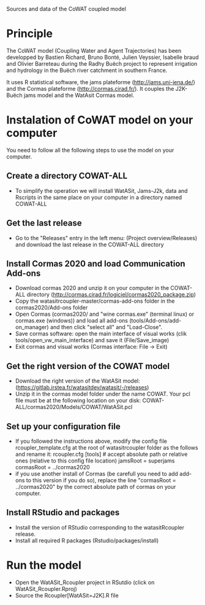 Sources and data of the CoWAT coupled model
# Principle
The CoWAT model (Coupling Water and Agent Trajectories) has been developped by Bastien Richard, Bruno Bonté, Julien Veyssier, Isabelle braud and Olivier Barreteau during the Radhy Buëch project to represent irrigation and hydrology in the Buëch river catchment in southern France. 

It uses R statistical software, the jams plateforme (http://jams.uni-jena.de/) and the Cormas plateforme (http://cormas.cirad.fr/). It couples the J2K-Buëch jams model and the WatAsit Cormas model.

# Instalation of CoWAT model on your computer
You need to follow all the following steps to use the model on your computer.

## Create a directory COWAT-ALL
- To simplify the operation we will install WatASit, Jams-J2k, data and Rscripts in the same place on your computer in a directory named COWAT-ALL

## Get the last release 
- Go to the "Releases" entry in the left menu: (Project overview/Releases) and download the last release in the COWAT-ALL directory

## Install Cormas 2020 and load Communication Add-ons
- Download cormas 2020 and unzip it on your computer in the COWAT-ALL directory (http://cormas.cirad.fr/logiciel/cormas2020_package.zip)
- Copy the watasitrcoupler-master/cormas-add-ons folder in the cormas2020/Add-ons folder
- Open Cormas (cormas2020/ and "wine cormas.exe" (terminal linux) or cormas.exe (windows)) and load all add-ons (tools/Add-ons/add-on_manager) and then click "select all" and "Load-Close".
- Save cormas software: open the main interface of visual works (clik tools/open_vw_main_interface) and save it (File/Save_image)
- Exit cormas and visual works (Cormas interface: File -> Exit)

## Get the right version of the COWAT model
- Download the right version of the WatASit model: (https://gitlab.irstea.fr/watasitdev/watasit/-/releases) 
- Unzip it in the cormas model folder under the name COWAT. Your pcl file must be at the following location on your disk:  COWAT-ALL/cormas2020/Models/COWAT/WatASit.pcl

## Set up your configuration file
- If you followed the instructions above, modify the config file rcoupler_template.cfg at the root of watasitrcoupler folder as the follows and rename it: rcoupler.cfg
 \[tools\]
\# accept absolute path or relative ones (relative to this config file location)
jamsRoot = superjams
cormasRoot = ../cormas2020
- if you use another install of Cormas (be carefull you need to add add-ons to this version if you do so), replace the line "cormasRoot = ../cormas2020" by the correct absolute path of cormas on your computer.

## Install RStudio and packages
- Install the version of RStudio corresponding to the watasitRcoupler release.
- Install all required R packages (Rstudio/packages/install)


# Run the model
- Open the WatASit_Rcoupler project in RSutdio (click on WatASit_Rcoupler.Rproj)
- Source the Rcoupler\[WatASit=J2K\].R file

